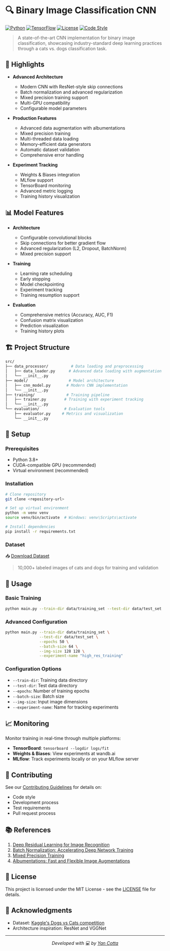 # 🔍 Binary Image Classification CNN

[![Python](https://img.shields.io/badge/Python-3.8%2B-blue.svg)](https://www.python.org/)
[![TensorFlow](https://img.shields.io/badge/TensorFlow-2.8%2B-orange.svg)](https://tensorflow.org/)
[![License](https://img.shields.io/badge/License-MIT-green.svg)](LICENSE)
[![Code Style](https://img.shields.io/badge/code%20style-black-000000.svg)](https://github.com/psf/black)

> A state-of-the-art CNN implementation for binary image classification, showcasing industry-standard deep learning practices through a cats vs. dogs classification task.

## 🌟 Highlights

- **Advanced Architecture**
  - Modern CNN with ResNet-style skip connections
  - Batch normalization and advanced regularization
  - Mixed precision training support
  - Multi-GPU compatibility
  - Configurable model parameters

- **Production Features**
  - Advanced data augmentation with albumentations
  - Mixed precision training
  - Multi-threaded data loading
  - Memory-efficient data generators
  - Automatic dataset validation
  - Comprehensive error handling

- **Experiment Tracking**
  - Weights & Biases integration
  - MLflow support
  - TensorBoard monitoring
  - Advanced metric logging
  - Training history visualization

## 📊 Model Features

- **Architecture**
  - Configurable convolutional blocks
  - Skip connections for better gradient flow
  - Advanced regularization (L2, Dropout, BatchNorm)
  - Mixed precision support

- **Training**
  - Learning rate scheduling
  - Early stopping
  - Model checkpointing
  - Experiment tracking
  - Training resumption support

- **Evaluation**
  - Comprehensive metrics (Accuracy, AUC, F1)
  - Confusion matrix visualization
  - Prediction visualization
  - Training history plots

## 🏗️ Project Structure

```bash
src/
├── data_processor/          # Data loading and preprocessing
│   ├── data_loader.py      # Advanced data loading with augmentation
│   └── __init__.py
├── model/                  # Model architecture
│   ├── cnn_model.py       # Modern CNN implementation
│   └── __init__.py
├── training/              # Training pipeline
│   ├── trainer.py        # Training with experiment tracking
│   └── __init__.py
└── evaluation/           # Evaluation tools
    ├── evaluator.py     # Metrics and visualization
    └── __init__.py
```

## 🔧 Setup

### Prerequisites
- Python 3.8+
- CUDA-compatible GPU (recommended)
- Virtual environment (recommended)

### Installation

```bash
# Clone repository
git clone <repository-url>

# Set up virtual environment
python -m venv venv
source venv/bin/activate  # Windows: venv\Scripts\activate

# Install dependencies
pip install -r requirements.txt
```

### Dataset
📥 [Download Dataset](https://drive.google.com/file/d/1vtO7vdRndB0fCsz6RYCgH6DiYWLY7GUG/view?usp=sharing)
> 10,000+ labeled images of cats and dogs for training and validation

## 🚀 Usage

### Basic Training
```bash
python main.py --train-dir data/training_set --test-dir data/test_set
```

### Advanced Configuration
```bash
python main.py --train-dir data/training_set \
               --test-dir data/test_set \
               --epochs 50 \
               --batch-size 64 \
               --img-size 128 128 \
               --experiment-name "high_res_training"
```

### Configuration Options
- `--train-dir`: Training data directory
- `--test-dir`: Test data directory
- `--epochs`: Number of training epochs
- `--batch-size`: Batch size
- `--img-size`: Input image dimensions
- `--experiment-name`: Name for tracking experiments

## 📈 Monitoring

Monitor training in real-time through multiple platforms:
- **TensorBoard**: `tensorboard --logdir logs/fit`
- **Weights & Biases**: View experiments at wandb.ai
- **MLflow**: Track experiments locally or on your MLflow server

## 🤝 Contributing

See our [Contributing Guidelines](CONTRIBUTING.md) for details on:
- Code style
- Development process
- Test requirements
- Pull request process

## 📚 References

1. [Deep Residual Learning for Image Recognition](https://arxiv.org/abs/1512.03385)
2. [Batch Normalization: Accelerating Deep Network Training](https://arxiv.org/abs/1502.03167)
3. [Mixed Precision Training](https://arxiv.org/abs/1710.03740)
4. [Albumentations: Fast and Flexible Image Augmentations](https://arxiv.org/abs/1809.06839)

## 📄 License

This project is licensed under the MIT License - see the [LICENSE](LICENSE) file for details.

## 🙏 Acknowledgments

- Dataset: [Kaggle's Dogs vs Cats competition](https://www.kaggle.com/c/dogs-vs-cats)
- Architecture inspiration: ResNet and VGGNet

---
<p align="center">
  <i>Developed with 💻 by <a href="https://github.com/YanCotta">Yan Cotta</a></i>
</p>